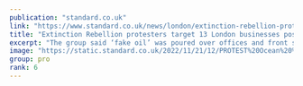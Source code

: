 ```yaml
---
publication: "standard.co.uk"
link: "https://www.standard.co.uk/news/london/extinction-rebellion-protesters-london-knightsbridge-cop27-b1041431.html"
title: "Extinction Rebellion protesters target 13 London businesses post-COP27"
excerpt: "The group said ‘fake oil’ was poured over offices and front steps, a fire was lit and fake blood poured on the pavement outside businesses ‘linked to the fossil fuel industry’ "
image: "https://static.standard.co.uk/2022/11/21/12/PROTEST%20Ocean%20%2011592964.jpg?width=1200&width=1200&auto=webp&quality=75"
group: pro
rank: 6
---
```


